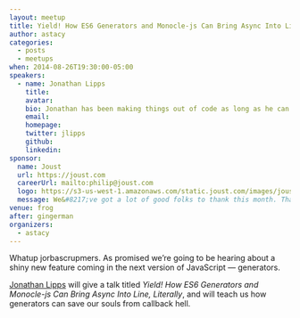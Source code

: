 ```yaml
---
layout: meetup
title: Yield! How ES6 Generators and Monocle-js Can Bring Async Into Line, Literally
author: astacy
categories:
  - posts
  - meetups
when: 2014-08-26T19:30:00-05:00
speakers:
  - name: Jonathan Lipps
    title:
    avatar:
    bio: Jonathan has been making things out of code as long as he can remember. He currently works as Director of Ecosystem and Integrations at Sauce Labs, leading a team of open source developers to improve the web and mobile testing ecosystem. Jonathan is the architect and project lead for Appium, the open-source, cross-platform mobile automation framework (written in Node). He has worked as a programmer in tech startups for over a decade, but is also passionate about academic discussion.
    email:
    homepage:
    twitter: jlipps
    github:
    linkedin:
sponsor:
  name: Joust
  url: https://joust.com
  careerUrl: mailto:philip@joust.com
  logo: https://s3-us-west-1.amazonaws.com/static.joust.com/images/joust-logo-large-f3207597.png
  message: We&#8217;ve got a lot of good folks to thank this month. Thanks to <a href="https://saucelabs.com">Sauce Labs</a> for flying Jonathan out to do the talk. As always, thanks to <a href="http://www.frogdesign.com/contact/austin.html">Frog</a> for hosting us. And last but not least thanks to our main sponsor, <a href="https://joust.com">Joust</a>, for drinks and food. Joust is a startup with a lot of momentum and several major customers like ESPN, ABC, and MTV. They&#8217;re building a core team of engineers, so if you&#8217;re interested, contact <a href="mailto:philip@joust.com">Philip</a>.
venue: frog
after: gingerman
organizers:
  - astacy
---
```


Whatup jorbascrupmers. As promised we&#8217;re going to be hearing about a shiny new feature coming in the next version of JavaScript &mdash; generators.

[Jonathan Lipps][1] will give a talk titled _Yield! How ES6 Generators and Monocle-js Can Bring Async Into Line, Literally_, and will teach us how generators can save our souls from callback hell.

[1]: https://twitter.com/jlipps
